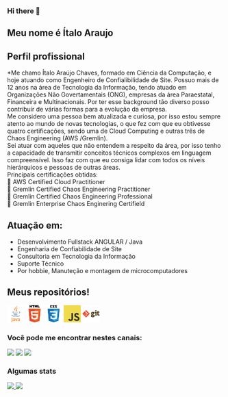 ### Hi there 👋
## Meu nome é Ítalo Araujo

## Perfil profissional
*Me chamo Ítalo Araújo Chaves, formado em Ciência da Computação, e hoje atuando como Engenheiro de Confialibilidade de Site. Possuo mais de 12 anos na área de Tecnologia da
Informação, tendo atuado em Organizações Não Govertamentais (ONG), empresas da área Paraestatal, Financeira e Multinacionais. Por ter esse background tão diverso posso contribuir de
várias formas para a evolução da empresa. <br>
Me considero uma pessoa bem atualizada e curiosa, por isso estou sempre atento ao mundo de novas tecnologias, o que fez com que eu obtivesse quatro certificações, sendo uma de Cloud
Computing e outras três de Chaos Engineering (AWS /Gremlin). <br>
Sei atuar com aqueles que não entendem a respeito da área, por isso tenho a capacidade de transmitir conceitos técnicos complexos em linguagem compreensível. Isso faz com que eu consiga
lidar com todos os níveis hierárquicos e pessoas de outras áreas. <br>
Principais certificações obtidas: <br>
 AWS Certified Cloud Practitioner <br>
 Gremlin Certified Chaos Engineering Practitioner <br>
 Gremlin Certified Chaos Engineering Professional <br>
 Gremlin Enterprise Chaos Enginering Certifield <br>

## Atuação em:
- Desenvolvimento Fullstack ANGULAR / Java
- Engenharia de Confiabilidade de Site
- Consultoria em Tecnologia da Informação
- Suporte Técnico
- Por hobbie, Manuteção e montagem de microcomputadores

## Meus repositórios!
<div>
  <img src="https://raw.githubusercontent.com/github/explore/80688e429a7d4ef2fca1e82350fe8e3517d3494d/topics/java/java.png" width="40" height="40"/>
  <img src="https://raw.githubusercontent.com/github/explore/80688e429a7d4ef2fca1e82350fe8e3517d3494d/topics/html/html.png" width="40" height="40"/>
  <img src="https://raw.githubusercontent.com/github/explore/80688e429a7d4ef2fca1e82350fe8e3517d3494d/topics/css/css.png" width="40" height="40"/>
  <img src="https://raw.githubusercontent.com/github/explore/80688e429a7d4ef2fca1e82350fe8e3517d3494d/topics/javascript/javascript.png" width="40" height="40"/>
  <img src="https://raw.githubusercontent.com/github/explore/80688e429a7d4ef2fca1e82350fe8e3517d3494d/topics/git/git.png" width="40" height="40"/>
</div>

### Você pode me encontrar nestes canais:
<div>
  <a href = "mailto:italoaraujosantos@gmail.com"><img src="https://img.shields.io/badge/Gmail-D14836?style=for-the-badge&logo=gmail&logoColor=white" target="_blank"></a>
  <a href="https://www.linkedin.com/in/italoaraujosantos/" target="_blank"><img src="https://img.shields.io/badge/-LinkedIn-%230077B5?style=for-the-badge&logo=linkedin&logoColor=white" target="_blank"></a>   
  <a href="https://www.instagram.com/italoaraujosantos/" target="_blank"><img src="https://img.shields.io/badge/-Instagram-%23E4405F?style=for-the-badge&logo=instagram&logoColor=white" target="_blank"></a>
</div>

### Algumas stats
<div>
  <a href="https://github.com/italoaraujosantos">
  <img height="166em" src="https://github-readme-stats.vercel.app/api/top-langs/?username=italoaraujosantos&layout=compact&langs_count=7&theme=merko"/>
  <img height="166em" src="https://github-readme-stats.vercel.app/api?username=italoaraujosantos&show_icons=true&theme=merko&include_all_commits=true&count_private=true"/>
</div>
